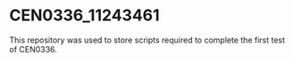 # CEN0336_11243461
This repository was used to store scripts required to complete the first test of CEN0336.

